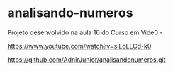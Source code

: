 # analisando-numeros

Projeto desenvolvido na aula 16 do Curso em Vide0 -

https://www.youtube.com/watch?v=slLoLLCd-k0


https://github.com/AdnirJunior/analisandonumeros.git
